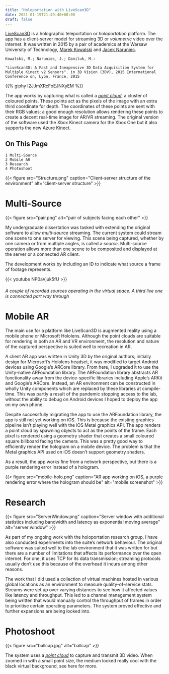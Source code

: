 ```yaml
---
title: "Holoportation with LiveScan3D"
date: 2021-01-19T21:49:40+00:00
draft: false
---
```


[LiveScan3D](https://github.com/MarekKowalski/LiveScan3D) is a holographic teleportation or _holoportation_ platform. The app has a client-server model for streaming 3D or _volumetric_ video over the internet. It was written in 2015 by a pair of academics at the Warsaw University of Technology, [Marek Kowalski](http://home.elka.pw.edu.pl/~mkowals6/) and [Jacek Naruniec](http://home.elka.pw.edu.pl/~jnarunie/).

`Kowalski, M.; Naruniec, J.; Daniluk, M.:`

`
"LiveScan3D: A Fast and Inexpensive 3D Data Acquisition System for Multiple Kinect v2 Sensors". in 3D Vision (3DV), 2015 International Conference on, Lyon, France, 2015
`

{{% giphy l2JJmXRcFoEJNXyEM %}}

The app works by capturing what is called a [_point cloud_](https://en.wikipedia.org/wiki/Point_cloud), a cluster of coloured points. These points act as the pixels of the image with an extra third coordinate for depth. The coordinates of these points are sent with their RGB values; a good enough resolution allows rendering these points to create a decent real-time image for AR/VR streaming. The original version of the software used the Xbox Kinect camera for the Xbox One but it also supports the new Azure Kinect. 

## On This Page

    1 Multi-Source
    2 Mobile AR
    3 Research
    4 Photoshoot

{{< figure src="Structure.png" caption="Client-server structure of the environment" alt="client-server structure" >}}

# Multi-Source

{{< figure src="pair.png" alt="pair of subjects facing each other" >}}

My undergraduate dissertation was tasked with extending the original software to allow _multi-source_ streaming. The current system could stream one scene to one server for viewing. This scene being captured, whether by one camera or from multiple angles, is called a _source_. Multi-source operation allows more than one scene to be composited and displayed at the server or a connected AR client.

The development works by including an ID to indicate what source a frame of footage represents.

{{< youtube NP0aVjuk5fU >}}

###### A couple of recorded sources operating in the virtual space. A third live one is connected part way through

# Mobile AR

The main use for a platform like LiveScan3D is augmented reality using a mobile phone or Microsoft Hololens. Although the point clouds are suitable for rendering in both an AR and VR environment, the resolution and nature of the captured perspective is suited well to recreation in AR.

A client AR app was written in Unity 3D by the original authors; initially design for Microsoft’s Hololens headset, it was modified to target Android devices using Google’s ARCore library. From here, I upgraded it to use the Unity-native ARFoundation library. The ARFoundation library abstracts AR functionality away from the device-specific libraries including Apple’s ARKit and Google’s ARCore. Instead, an AR environment can be constructed in wholly Unity components which are replaced by these libraries at compile-time. This was partly a result of the pandemic stopping access to the lab, without the ability to debug on Android devices I hoped to deploy the app on my own phone.

Despite successfully migrating the app to use the ARFoundation library, the app is still not yet working on iOS. This is because the existing graphics pipeline isn’t playing well with the iOS Metal graphics API. The app renders a point cloud by spawning objects to act as the points of the frame. Each pixel is rendered using a geometry shader that creates a small coloured square billboard facing the camera. This was a pretty good way to efficiently render the hologram on a mobile device. The problem is that the Metal graphics API used on iOS doesn’t support geometry shaders.

As a result, the app works fine from a network perspective, but there is a purple rendering error instead of a hologram.

{{< figure src="mobile-holo.png" caption="AR app working on iOS, a purple rendering error where the hologram should be" alt="mobile screenshot" >}}

# Research

{{< figure src="ServerWindow.png" caption="Server window with additional statistics including bandwidth and latency as exponential moving average" alt="server window" >}}

As part of my ongoing work with the holoportation research group, I have also conducted experiments into the suite’s network behaviour. The original software was suited well to the lab environment that it was written for but there are a number of limitations that affects its performance over the open internet. For one, it uses TCP for its data transmission; streaming protocols usually don’t use this because of the overhead it incurs among other reasons.

The work that I did used a collection of virtual machines hosted in various global locations as an environment to measure quality-of-service stats. Streams were set up over varying distances to see how it affected values like latency and throughput. This led to a channel management system being written that would manually control the throughput of frames in order to prioritise certain operating parameters. The system proved effective and further expansions are being looked into.

# Photoshoot

{{< figure src="ballcap.jpg" alt="ballcap" >}}

The system uses a [_point cloud_](https://en.wikipedia.org/wiki/Point_cloud) to capture and transmit 3D video. When zoomed in with a small point size, the medium looked really cool with the black virtual background, see here for more.